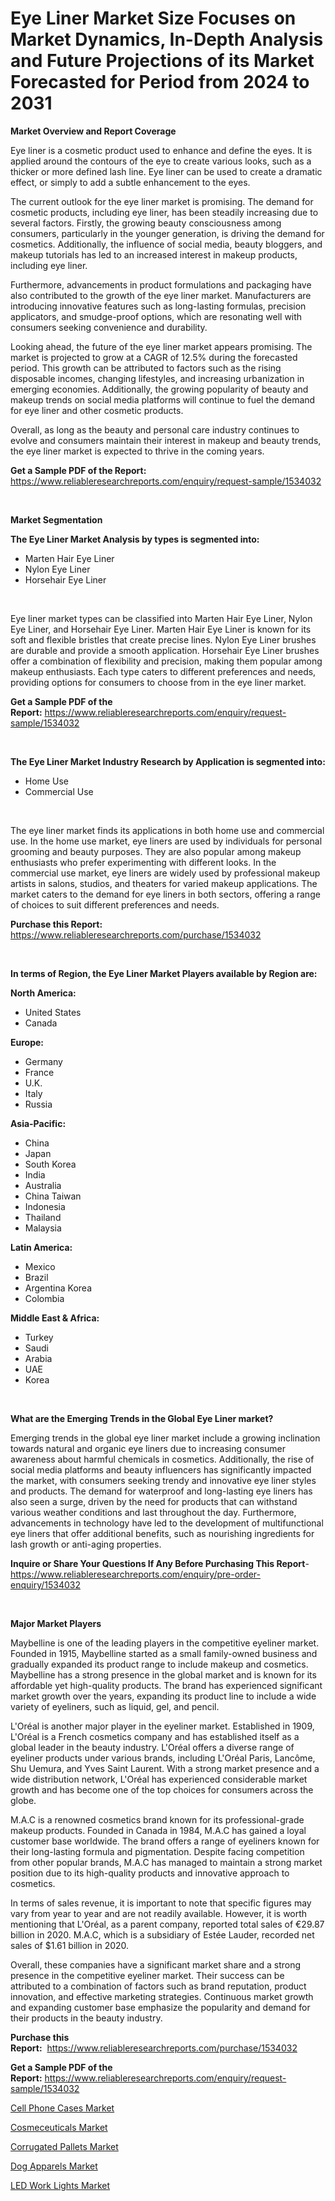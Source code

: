 <p><h1>Eye Liner Market Size Focuses on Market Dynamics, In-Depth Analysis and Future Projections of its Market Forecasted for Period from 2024 to 2031</h1></p><p><strong>Market Overview and Report Coverage</strong></p>
<p><p>Eye liner is a cosmetic product used to enhance and define the eyes. It is applied around the contours of the eye to create various looks, such as a thicker or more defined lash line. Eye liner can be used to create a dramatic effect, or simply to add a subtle enhancement to the eyes.</p><p>The current outlook for the eye liner market is promising. The demand for cosmetic products, including eye liner, has been steadily increasing due to several factors. Firstly, the growing beauty consciousness among consumers, particularly in the younger generation, is driving the demand for cosmetics. Additionally, the influence of social media, beauty bloggers, and makeup tutorials has led to an increased interest in makeup products, including eye liner.</p><p>Furthermore, advancements in product formulations and packaging have also contributed to the growth of the eye liner market. Manufacturers are introducing innovative features such as long-lasting formulas, precision applicators, and smudge-proof options, which are resonating well with consumers seeking convenience and durability.</p><p>Looking ahead, the future of the eye liner market appears promising. The market is projected to grow at a CAGR of 12.5% during the forecasted period. This growth can be attributed to factors such as the rising disposable incomes, changing lifestyles, and increasing urbanization in emerging economies. Additionally, the growing popularity of beauty and makeup trends on social media platforms will continue to fuel the demand for eye liner and other cosmetic products.</p><p>Overall, as long as the beauty and personal care industry continues to evolve and consumers maintain their interest in makeup and beauty trends, the eye liner market is expected to thrive in the coming years.</p></p>
<p><strong>Get a Sample PDF of the Report:</strong> <a href="https://www.reliableresearchreports.com/enquiry/request-sample/1534032">https://www.reliableresearchreports.com/enquiry/request-sample/1534032</a></p>
<p>&nbsp;</p>
<p><strong>Market Segmentation</strong></p>
<p><strong>The Eye Liner Market Analysis by types is segmented into:</strong></p>
<p><ul><li>Marten Hair Eye Liner</li><li>Nylon Eye Liner</li><li>Horsehair Eye Liner</li></ul></p>
<p>&nbsp;</p>
<p><p>Eye liner market types can be classified into Marten Hair Eye Liner, Nylon Eye Liner, and Horsehair Eye Liner. Marten Hair Eye Liner is known for its soft and flexible bristles that create precise lines. Nylon Eye Liner brushes are durable and provide a smooth application. Horsehair Eye Liner brushes offer a combination of flexibility and precision, making them popular among makeup enthusiasts. Each type caters to different preferences and needs, providing options for consumers to choose from in the eye liner market.</p></p>
<p><strong>Get a Sample PDF of the Report:</strong>&nbsp;<a href="https://www.reliableresearchreports.com/enquiry/request-sample/1534032">https://www.reliableresearchreports.com/enquiry/request-sample/1534032</a></p>
<p>&nbsp;</p>
<p><strong>The Eye Liner Market Industry Research by Application is segmented into:</strong></p>
<p><ul><li>Home Use</li><li>Commercial Use</li></ul></p>
<p>&nbsp;</p>
<p><p>The eye liner market finds its applications in both home use and commercial use. In the home use market, eye liners are used by individuals for personal grooming and beauty purposes. They are also popular among makeup enthusiasts who prefer experimenting with different looks. In the commercial use market, eye liners are widely used by professional makeup artists in salons, studios, and theaters for varied makeup applications. The market caters to the demand for eye liners in both sectors, offering a range of choices to suit different preferences and needs.</p></p>
<p><strong>Purchase this Report:</strong>&nbsp; <a href="https://www.reliableresearchreports.com/purchase/1534032">https://www.reliableresearchreports.com/purchase/1534032</a></p>
<p>&nbsp;</p>
<p><strong>In terms of Region, the Eye Liner Market Players available by Region are:</strong></p>
<p>
    <p> <strong> North America: </strong>
        <ul>
            <li>United States</li>
            <li>Canada</li>
        </ul>
        </p> 
    <p> <strong> Europe: </strong>
        <ul>
            <li>Germany</li>
            <li>France</li>
            <li>U.K.</li>
            <li>Italy</li>
            <li>Russia</li>
        </ul>
        </p> 
    <p> <strong> Asia-Pacific: </strong>
        <ul>
            <li>China</li>
            <li>Japan</li>
            <li>South Korea</li>
            <li>India</li>
            <li>Australia</li>
            <li>China Taiwan</li>
            <li>Indonesia</li>
            <li>Thailand</li>
            <li>Malaysia</li>
        </ul>
        </p> 
    <p> <strong> Latin America: </strong>
        <ul>
            <li>Mexico</li>
            <li>Brazil</li>
            <li>Argentina Korea</li>
            <li>Colombia</li>
        </ul>
        </p> 
    <p> <strong> Middle East & Africa: </strong>
        <ul>
            <li>Turkey</li>
            <li>Saudi</li>
            <li>Arabia</li>
            <li>UAE</li>
            <li>Korea</li>
        </ul>
    </p>
    </p>
<p>&nbsp;</p>
<p><strong>What are the Emerging Trends in the Global Eye Liner market?</strong></p>
<p><p>Emerging trends in the global eye liner market include a growing inclination towards natural and organic eye liners due to increasing consumer awareness about harmful chemicals in cosmetics. Additionally, the rise of social media platforms and beauty influencers has significantly impacted the market, with consumers seeking trendy and innovative eye liner styles and products. The demand for waterproof and long-lasting eye liners has also seen a surge, driven by the need for products that can withstand various weather conditions and last throughout the day. Furthermore, advancements in technology have led to the development of multifunctional eye liners that offer additional benefits, such as nourishing ingredients for lash growth or anti-aging properties.</p></p>
<p><strong>Inquire or Share Your Questions If Any Before Purchasing This Report</strong>- <a href="https://www.reliableresearchreports.com/enquiry/pre-order-enquiry/1534032">https://www.reliableresearchreports.com/enquiry/pre-order-enquiry/1534032</a></p>
<p>&nbsp;</p>
<p><strong>Major Market Players</strong></p>
<p><p>Maybelline is one of the leading players in the competitive eyeliner market. Founded in 1915, Maybelline started as a small family-owned business and gradually expanded its product range to include makeup and cosmetics. Maybelline has a strong presence in the global market and is known for its affordable yet high-quality products. The brand has experienced significant market growth over the years, expanding its product line to include a wide variety of eyeliners, such as liquid, gel, and pencil.</p><p>L'Oréal is another major player in the eyeliner market. Established in 1909, L'Oréal is a French cosmetics company and has established itself as a global leader in the beauty industry. L'Oréal offers a diverse range of eyeliner products under various brands, including L'Oréal Paris, Lancôme, Shu Uemura, and Yves Saint Laurent. With a strong market presence and a wide distribution network, L'Oréal has experienced considerable market growth and has become one of the top choices for consumers across the globe.</p><p>M.A.C is a renowned cosmetics brand known for its professional-grade makeup products. Founded in Canada in 1984, M.A.C has gained a loyal customer base worldwide. The brand offers a range of eyeliners known for their long-lasting formula and pigmentation. Despite facing competition from other popular brands, M.A.C has managed to maintain a strong market position due to its high-quality products and innovative approach to cosmetics.</p><p>In terms of sales revenue, it is important to note that specific figures may vary from year to year and are not readily available. However, it is worth mentioning that L'Oréal, as a parent company, reported total sales of €29.87 billion in 2020. M.A.C, which is a subsidiary of Estée Lauder, recorded net sales of $1.61 billion in 2020.</p><p>Overall, these companies have a significant market share and a strong presence in the competitive eyeliner market. Their success can be attributed to a combination of factors such as brand reputation, product innovation, and effective marketing strategies. Continuous market growth and expanding customer base emphasize the popularity and demand for their products in the beauty industry.</p></p>
<p><strong>Purchase this Report:</strong>&nbsp;&nbsp;<a href="https://www.reliableresearchreports.com/purchase/1534032">https://www.reliableresearchreports.com/purchase/1534032</a></p>
<p></p>
<p><strong>Get a Sample PDF of the Report:</strong>&nbsp;<a href="https://www.reliableresearchreports.com/enquiry/request-sample/1534032">https://www.reliableresearchreports.com/enquiry/request-sample/1534032</a></p>
<p><p><a href="https://github.com/lbird53714/Market-Research-Report-List-2/blob/main/cell-phone-cases-market.md">Cell Phone Cases Market</a></p><p><a href="https://github.com/castoriffic/Market-Research-Report-List-2/blob/main/cosmeceuticals-market.md">Cosmeceuticals Market</a></p><p><a href="https://github.com/ashepherd82/Market-Research-Report-List-2/blob/main/corrugated-pallets-market.md">Corrugated Pallets Market</a></p><p><a href="https://github.com/mabutironaldo/Market-Research-Report-List-2/blob/main/dog-apparels-market.md">Dog Apparels Market</a></p><p><a href="https://github.com/pizolina/Market-Research-Report-List-2/blob/main/led-work-lights-market.md">LED Work Lights Market</a></p></p>